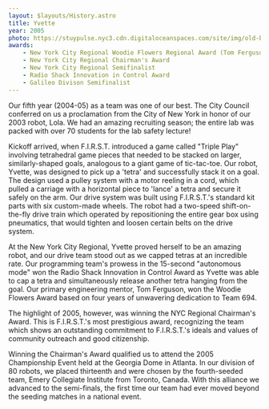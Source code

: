 ```yaml
---
layout: $layouts/History.astro
title: Yvette
year: 2005
photo: https://stuypulse.nyc3.cdn.digitaloceanspaces.com/site/img/old-bots/2005_Yvette.jpg
awards:
    - New York City Regional Woodie Flowers Regional Award (Tom Ferguson)
    - New York City Regional Chairman's Award
    - New York City Regional Semifinalist
    - Radio Shack Innovation in Control Award
    - Galileo Divison Semifinalist
---
```

Our fifth year (2004-05) as a team was one of our best. The City Council conferred on us a proclamation from the City of New York in honor of our 2003 robot, Lola. We had an amazing recruiting season; the entire lab was packed with over 70 students for the lab safety lecture!

Kickoff arrived, when F.I.R.S.T. introduced a game called "Triple Play" involving tetrahedral game pieces that needed to be stacked on larger, similarly-shaped goals, analogous to a giant game of tic-tac-toe. Our robot, Yvette, was designed to pick up a 'tetra' and successfully stack it on a goal. The design used a pulley system with a motor reeling in a cord, which pulled a carriage with a horizontal piece to 'lance' a tetra and secure it safely on the arm. Our drive system was built using F.I.R.S.T.'s standard kit parts with six custom-made wheels. The robot had a two-speed shift-on-the-fly drive train which operated by repositioning the entire gear box using pneumatics, that would tighten and loosen certain belts on the drive system.

At the New York City Regional, Yvette proved herself to be an amazing robot, and our drive team stood out as we capped tetras at an incredible rate. Our programming team's prowess in the 15-second "autonomous mode" won the Radio Shack Innovation in Control Award as Yvette was able to cap a tetra and simultaneously release another tetra hanging from the goal. Our primary engineering mentor, Tom Ferguson, won the Woodie Flowers Award based on four years of unwavering dedication to Team 694.

The highlight of 2005, however, was winning the NYC Regional Chairman's Award. This is F.I.R.S.T.'s most prestigious award, recognizing the team which shows an outstanding commitment to F.I.R.S.T.'s ideals and values of community outreach and good citizenship.

Winning the Chairman's Award qualified us to attend the 2005 Championship Event held at the Georgia Dome in Atlanta. In our division of 80 robots, we placed thirteenth and were chosen by the fourth-seeded team, Emery Collegiate Institute from Toronto, Canada. With this alliance we advanced to the semi-finals, the first time our team had ever moved beyond the seeding matches in a national event.
